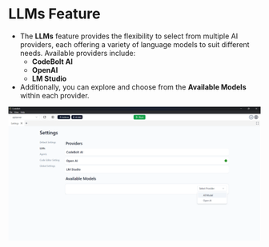 # LLMs Feature

- The **LLMs** feature provides the flexibility to select from multiple AI providers, each offering a variety of language models to suit different needs. Available providers include:
  - **CodeBolt AI**
  - **OpenAI**
  - **LM Studio**
- Additionally, you can explore and choose from the **Available Models** within each provider.

![LLMs Settings](../../../static/img/llm-setting.png)